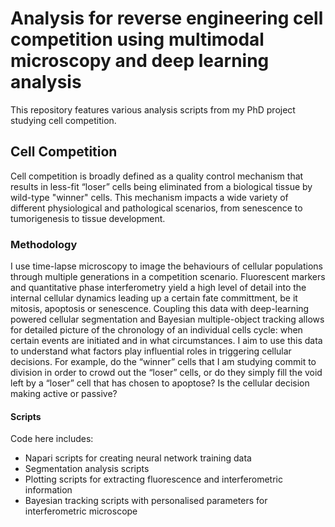 # Analysis for reverse engineering cell competition using multimodal microscopy and deep learning analysis

This repository features various analysis scripts from my PhD project studying cell competition.

## Cell Competition
Cell competition is broadly defined as a quality control mechanism that results in less-fit “loser” cells being eliminated from a biological tissue by wild-type "winner" cells. This mechanism impacts a wide variety of different physiological and pathological scenarios, from senescence to tumorigenesis to tissue development.

### Methodology
I use time-lapse microscopy to image the behaviours of cellular populations through multiple generations in a competition scenario. Fluorescent markers and quantitative phase interferometry yield a high level of detail into the internal cellular dynamics leading up a certain fate committment, be it mitosis, apoptosis or senescence. Coupling this data with deep-learning powered cellular segmentation and Bayesian multiple-object tracking allows for detailed picture of the chronology of an individual cells cycle: when certain events are initiated and in what circumstances. I aim to use this data to understand what factors play influential roles in triggering cellular decisions. For example, do the “winner” cells that I am studying commit to division in order to crowd out the “loser” cells, or do they simply fill the void left by a “loser” cell that has chosen to apoptose? Is the cellular decision making active or passive? 

#### Scripts

Code here includes:

* Napari scripts for creating neural network training data
* Segmentation analysis scripts
* Plotting scripts for extracting fluorescence and interferometric information
* Bayesian tracking scripts with personalised parameters for interferometric microscope
